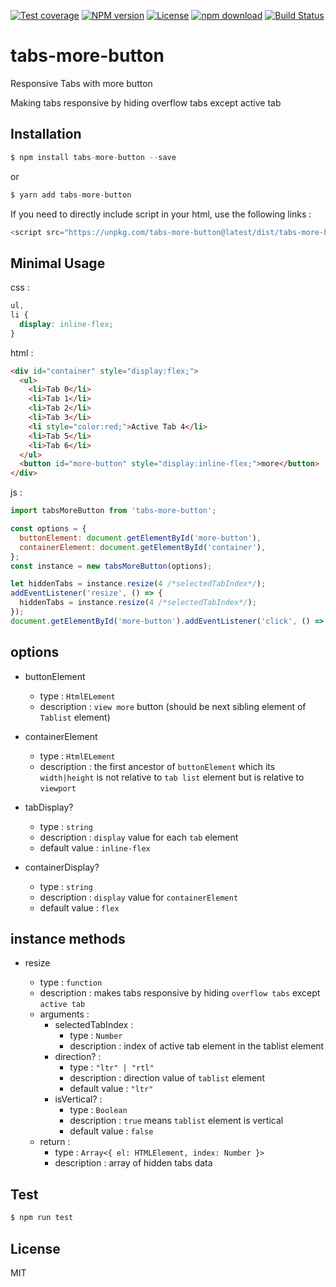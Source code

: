 [![Test coverage](https://codecov.io/gh/dev-javascript/tabs-more-button/graph/badge.svg?token=GT1LU074L2)](https://codecov.io/gh/dev-javascript/tabs-more-button) [![NPM version](http://img.shields.io/npm/v/tabs-more-button.svg?style=flat-square)](http://npmjs.org/package/tabs-more-button) [![License](http://img.shields.io/npm/l/tabs-more-button.svg?style=flat-square)](LICENSE) [![npm download](https://img.shields.io/npm/dm/tabs-more-button.svg?style=flat-square)](https://npmjs.org/package/tabs-more-button) [![Build Status](https://travis-ci.org/ly-components/tabs-more-button.png)](https://travis-ci.org/ly-components/tabs-more-button)

# tabs-more-button

Responsive Tabs with more button

Making tabs responsive by hiding overflow tabs except active tab

## Installation

```js
$ npm install tabs-more-button --save
```

or

```js
$ yarn add tabs-more-button
```

If you need to directly include script in your html, use the following links :

```js
<script src="https://unpkg.com/tabs-more-button@latest/dist/tabs-more-button.min.js"></script>
```

## Minimal Usage

css :

```css
ul,
li {
  display: inline-flex;
}
```

html :

```html
<div id="container" style="display:flex;">
  <ul>
    <li>Tab 0</li>
    <li>Tab 1</li>
    <li>Tab 2</li>
    <li>Tab 3</li>
    <li style="color:red;">Active Tab 4</li>
    <li>Tab 5</li>
    <li>Tab 6</li>
  </ul>
  <button id="more-button" style="display:inline-flex;">more</button>
</div>
```

js :

```js
import tabsMoreButton from 'tabs-more-button';

const options = {
  buttonElement: document.getElementById('more-button'),
  containerElement: document.getElementById('container'),
};
const instance = new tabsMoreButton(options);

let hiddenTabs = instance.resize(4 /*selectedTabIndex*/);
addEventListener('resize', () => {
  hiddenTabs = instance.resize(4 /*selectedTabIndex*/);
});
document.getElementById('more-button').addEventListener('click', () => console.table(hiddenTabs));
```

## options

- buttonElement

  - type : `HtmlELement`
  - description : `view more` button (should be next sibling element of `Tablist` element)

- containerElement

  - type : `HtmlELement`
  - description : the first ancestor of `buttonElement` which its `width|height` is not relative to `tab list` element but is relative to `viewport`

- tabDisplay?

  - type : `string`
  - description : `display` value for each `tab` element
  - default value : `inline-flex`

- containerDisplay?

  - type : `string`
  - description : `display` value for `containerElement`
  - default value : `flex`

## instance methods

- resize

  - type : `function`
  - description : makes tabs responsive by hiding `overflow tabs` except `active tab`
  - arguments :
    - selectedTabIndex :
      - type : `Number`
      - description : index of active tab element in the tablist element
    - direction? :
      - type : `"ltr" | "rtl"`
      - description : direction value of `tablist` element
      - default value : `"ltr"`
    - isVertical? :
      - type : `Boolean`
      - description : `true` means `tablist` element is vertical
      - default value : `false`
  - return :
    - type : `Array<{ el: HTMLElement, index: Number }>`
    - description : array of hidden tabs data

## Test

```js
$ npm run test
```

## License

MIT
